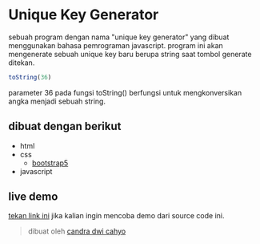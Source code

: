 # Unique Key Generator

sebuah program dengan nama "unique key generator" yang dibuat menggunakan bahasa pemrograman javascript. program ini akan mengenerate sebuah unique key baru berupa string saat tombol generate ditekan.

``` javascript
toString(36)
```

parameter 36 pada fungsi toString() berfungsi untuk mengkonversikan angka menjadi sebuah string.

## dibuat dengan berikut

* html
* css
  * [bootstrap5](https://getbootstrap.com/)
* javascript

## live demo

[tekan link ini](https://candradwicahyo.github.io/unique-key-generator) jika kalian ingin mencoba demo dari source code ini.

> dibuat oleh [candra dwi cahyo](https://instagram.com/candradwicahyo18)